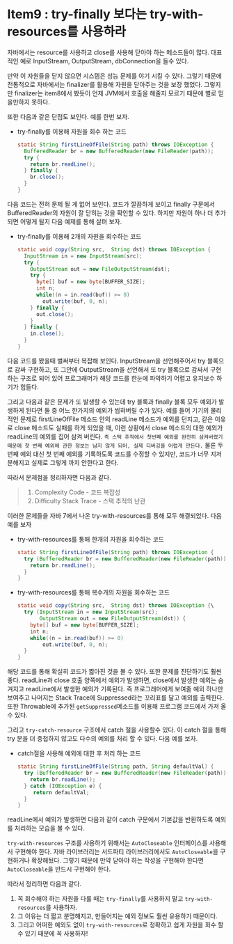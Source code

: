  

# Item9 : try-finally 보다는 try-with-resources를 사용하라

자바에서는 resource를 사용하고 close를 사용해 닫아야 하는 메소드들이 많다. 대표적인 예로 InputStream, OutputStream, dbConnection을 들수 있다.

만약 이 자원들을 닫지 않으면 시스템은 성능 문제를 야기 시킬 수 있다. 그렇기 때문에 전통적으로 자바에서는 finalizer를 활용해 자원을 닫아주는 것을 보장 했었다. 그렇지만 finalizer는 item8에서 봤듯이 언제 JVM에서 호출을 해줄지 모르기 때문에 별로 믿을만하지 못하다. 

또한 다음과 같은 단점도 보인다. 예를 한번 보자.

* try-finally를 이용해 자원을 회수 하는 코드

  ```java
  static String firstLineOfFile(String path) throws IOException {
    BufferedReader br = new BufferedReader(new FileReader(path));
    try {
      return br.readLine();
    } finally {
      br.close();
    }
  }
  ```

다음 코드는 전혀 문제 될 게 없어 보인다. 코드가 깔끔하게 보이고 finally 구문에서 BufferedReader의 자원이 잘 닫히는 것을 확인할 수 있다. 하지만 자원이 하나 더 추가되면 어떻게 될지 다음 예제를 통해 살펴 보자.

* try-finally를 이용해 2개의 자원을 회수하는 코드

  ```java
  static void copy(String src,  String dst) throws IOException {
    InputStream in = new InputStream(src);
    try {
      OutputStream out = new FileOutputStream(dst);
      try {
        byte[] buf = new byte[BUFFER_SIZE];
        int n;
        while((n = in.read(buf)) >= 0) 
          out.write(buf, 0, n);
      } finally {
        out.close();
      }
    } finally {
      in.close();
    }
  }
  ```

다음 코드를 봤을때 벌써부터 복잡해 보인다. InputStream을 선언해주어서 try 블록으로 감싸 구현하고, 또 그안에 OutputStream을 선언해서 또 try 블록으로 감싸서 구현하는 구조로 되어 있어 프로그래머가 해당 코드를 한눈에 파악하기 어렵고 유지보수 하기가 힘들다.

그리고 다음과 같은 문제가 또 발생할 수 있는데 try 블록과 finally 블록 모두 예외가 발생하게 된다면 둘 중 어느 한가지의 예외가 씹혀버릴 수가 있다. 예를 들어 기기의 물리적인 문제로 firstLineOfFile 메소드 안의 readLine 메소드가 예외를 던지고, 같은 이유로 close 메소드도 실패를 하게 되었을 때, 이런 상황에서 close 메소드의 대한 예외가 readLine의 예외를 집어 삼켜 버린다. `즉 스택 추적에서 첫번째 예외를 완전히 삼켜버렸기 때문에 첫 번째 예외에 관한 정보는 남지 않게 되어, 실제 디버깅을 어렵게 만든다.` 물론 두 번째 예외 대신 첫 번째 예외를 기록하도록 코드를 수정할 수 있지만, 코드가 너무 지저분해지고 실제로 그렇게 까지 안한다고 한다.

따라서 문제점을 정리하자면 다음과 같다.

> 1. Complexity Code - 코드 복잡성
> 2. Difficulty Stack Trace - 스택 추적의 난관

이러한 문제들을 자바 7에서 나온 try-with-resources를 통해 모두 해결되었다. 다음 예를 보자

* try-with-resources를 통해 한개의 자원을 회수하는 코드

  ```java
  static String firstLineOfFile(String path) throws IOException {
    try (BufferedReader br = new BufferedReader(new FileReader(path))) {
      return br.readLine();
    }
  }
  ```

* try-with-resources를 통해 복수개의 자원을 회수하는 코드

  ```java
  static void copy(String src,  String dst) throws IOException {\
    try (InputStream in = new InputStream(src);
         OutputStream out = new FileOutputStream(dst)) {
      byte[] buf = new byte[BUFFER_SIZE];
      int n;
      while((n = in.read(buf)) >= 0) 
          out.write(buf, 0, n);
    }
  }
  ```

해당 코드를 통해 확실히 코드가 짧아진 것을 볼 수 있다. 또한 문제를 진단하기도 훨씬 좋다. readLine과 close 호출 양쪽에서 예외가 발생하면, close에서 발생한 예외는 숨겨지고 readLine에서 발생한 예외가 기록된다. 즉 프로그래머에게 보여줄 예외 하나만 보여주고 나머지는 Stack Trace에 Suppressed라는 꼬리표를 달고 예외를 출력한다. 또한 Throwable에 추가된 `getSuppressed`메소드를 이용해 프로그램 코드에서 가져 올 수 있다.

 그리고 `try-catch-resource` 구조에서 catch 절을 사용할수 있다. 이 catch 절을 통해 try 문을  더 중첩하지 않고도 다수의 예외를 처리 할 수 있다. 다음 예를 보자.

* catch절을 사용해 예외에 대한 후 처리 하는 코드

   ```java
   static String firstLineOfFile(String path, String defaultVal) {
     try (BufferedReader br = new BufferedReader(new FileReader(path))) {
       return br.readLine();
     } catch (IOException e) {
     	return defaultVal;
     }
   }
   ```

readLine에서 예외가 발생하면 다음과 같이 catch 구문에서 기본값을 반환하도록 예외를 처리하는 모습을 볼 수 있다.

`try-with-resources` 구조를 사용하기 위해서는 `AutoCloseable` 인터페이스를 사용해서 구현해야 한다. 자바 라이브러리는 서드파티 라이브러리에서도 `AutoCloseable`을 구현하거나 확장해뒀다. 그렇기 때문에 만약 닫아야 하는 작성을 구현해야 한다면 `AutoCloseable`을 반드시 구현해야 한다.

따라서 정리하면 다음과 같다.

1. 꼭 회수해야 하는 자원을 다룰 때는 `try-finally`를 사용하지 말고 `try-with-resources`를 사용하자.
2. 그 이유는 더 짧고 분명해지고, 만들어지는 예외 정보도 훨씬 유용하기 때문이다.
3. 그리고 어떠한 예외도 없이  `try-with-resources`로  정확하고 쉽게 자원을 회수 할 수 있기 때문에 꼭 사용하자!

